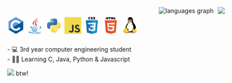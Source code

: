 <div align="right">
<img align="right" height="150" src="https://64.media.tumblr.com/74f5100f2299bc55f01d788c13ed7c4b/tumblr_nqtnre7Fj51uum06fo1_500.gif" style="margin-left:10px" />
<img align="right" src="https://github-readme-stats.vercel.app/api/top-langs?username=ivnmansi&locale=en&hide_title=false&layout=compact&card_width=320&langs_count=5&theme=rose_pine&hide_border=true&order=2" height="150" alt="languages graph" />  
</div>



###

<div align="left">
          <img src="https://raw.githubusercontent.com/devicons/devicon/master/icons/c/c-original.svg"alt="c" width="40" height="40"/>
          <img 
src="https://raw.githubusercontent.com/devicons/devicon/master/icons/java/java-original.svg"
 alt="java" width="40" height="40"/>
<img 
src="https://raw.githubusercontent.com/devicons/devicon/master/icons/python/python-original.svg"
 alt="python" width="40" height="40"/>
          <img 
src="https://raw.githubusercontent.com/devicons/devicon/master/icons/javascript/javascript-original.svg"
 alt="javascript" width="40" height="40"/>
<img 
src="https://raw.githubusercontent.com/devicons/devicon/master/icons/css3/css3-original-wordmark.svg"
 alt="css3" width="40" height="40"/>
  <img 
src="https://raw.githubusercontent.com/devicons/devicon/master/icons/html5/html5-original-wordmark.svg"
 alt="html5" width="40" height="40"/>
<img 
src="https://raw.githubusercontent.com/devicons/devicon/master/icons/linux/linux-original.svg"
 alt="linux" width="40" height="40"/>


</div>

###

<p align="left">- 💻 3rd year computer engineering student<br>- ✍🏻 Learning C, Java, Python & Javascript</p> 
<p><img src="https://img.shields.io/badge/Arch_Linux-1793D1?style=plastic&logo=arch-linux&logoColor=white"> btw!</p>

###


<br clear="both">


###

